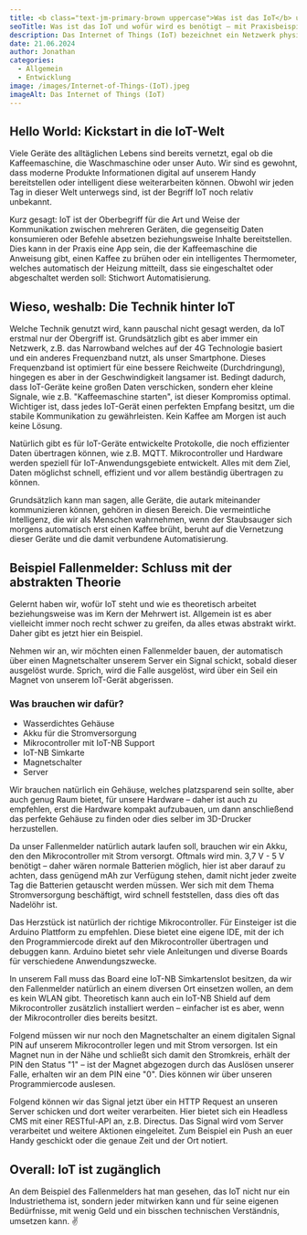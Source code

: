 ```yaml
---
title: <b class="text-jm-primary-brown uppercase">Was ist das IoT</b> und wofür wird es <b class="text-jm-primary-brown uppercase">benötigt</b> – mit Praxisbeispiel
seoTitle: Was ist das IoT und wofür wird es benötigt – mit Praxisbeispiel
description: Das Internet of Things (IoT) bezeichnet ein Netzwerk physischer Objekte („Things“), die mit Sensoren, Software und anderer Technologie ausgestattet sind. Diese Objekte können sich über das Internet mit anderen Geräten und Systemen vernetzen und Daten austauschen.
date: 21.06.2024
author: Jonathan
categories:
  - Allgemein
  - Entwicklung
image: /images/Internet-of-Things-(IoT).jpeg
imageAlt: Das Internet of Things (IoT)
---
```


## Hello World: Kickstart in die IoT-Welt

Viele Geräte des alltäglichen Lebens sind bereits vernetzt, egal ob die Kaffeemaschine, die Waschmaschine oder unser Auto. Wir sind es gewohnt, dass moderne Produkte Informationen digital auf unserem Handy bereitstellen oder intelligent diese weiterarbeiten können. Obwohl wir jeden Tag in dieser Welt unterwegs sind, ist der Begriff IoT noch relativ unbekannt.

Kurz gesagt: IoT ist der Oberbegriff für die Art und Weise der Kommunikation zwischen mehreren Geräten, die gegenseitig Daten konsumieren oder Befehle absetzen beziehungsweise Inhalte bereitstellen. Dies kann in der Praxis eine App sein, die der Kaffeemaschine die Anweisung gibt, einen Kaffee zu brühen oder ein intelligentes Thermometer, welches automatisch der Heizung mitteilt, dass sie eingeschaltet oder abgeschaltet werden soll: Stichwort Automatisierung.

## Wieso, weshalb: Die Technik hinter IoT

Welche Technik genutzt wird, kann pauschal nicht gesagt werden, da IoT erstmal nur der Obergriff ist. Grundsätzlich gibt es aber immer ein Netzwerk, z.B. das Narrowband welches auf der 4G Technologie basiert und ein anderes Frequenzband nutzt, als unser Smartphone. Dieses Frequenzband ist optimiert für eine bessere Reichweite (Durchdringung), hingegen es aber in der Geschwindigkeit langsamer ist. Bedingt dadurch, dass IoT-Geräte keine großen Daten verschicken, sondern eher kleine Signale, wie z.B. "Kaffeemaschine starten", ist dieser Kompromiss optimal. Wichtiger ist, dass jedes IoT-Gerät einen perfekten Empfang besitzt, um die stabile Kommunikation zu gewährleisten. Kein Kaffee am Morgen ist auch keine Lösung.

Natürlich gibt es für IoT-Geräte entwickelte Protokolle, die noch effizienter Daten übertragen können, wie z.B. MQTT. Mikrocontroller und Hardware werden speziell für IoT-Anwendungsgebiete entwickelt. Alles mit dem Ziel, Daten möglichst schnell, effizient und vor allem beständig übertragen zu können.

Grundsätzlich kann man sagen, alle Geräte, die autark miteinander kommunizieren können, gehören in diesen Bereich. Die vermeintliche Intelligenz, die wir als Menschen wahrnehmen, wenn der Staubsauger sich morgens automatisch erst einen Kaffee brüht, beruht auf die Vernetzung dieser Geräte und die damit verbundene Automatisierung.

## Beispiel Fallenmelder: Schluss mit der abstrakten Theorie

Gelernt haben wir, wofür IoT steht und wie es theoretisch arbeitet beziehungsweise was im Kern der Mehrwert ist. Allgemein ist es aber vielleicht immer noch recht schwer zu greifen, da alles etwas abstrakt wirkt. Daher gibt es jetzt hier ein Beispiel.

Nehmen wir an, wir möchten einen Fallenmelder bauen, der automatisch über einen Magnetschalter unserem Server ein Signal schickt, sobald dieser ausgelöst wurde. Sprich, wird die Falle ausgelöst, wird über ein Seil ein Magnet von unserem IoT-Gerät abgerissen.

### Was brauchen wir dafür?

- Wasserdichtes Gehäuse
- Akku für die Stromversorgung
- Mikrocontroller mit IoT-NB Support
- IoT-NB Simkarte
- Magnetschalter
- Server

Wir brauchen natürlich ein Gehäuse, welches platzsparend sein sollte, aber auch genug Raum bietet, für unsere Hardware – daher ist auch zu empfehlen, erst die Hardware kompakt aufzubauen, um dann anschließend das perfekte Gehäuse zu finden oder dies selber im 3D-Drucker herzustellen.

Da unser Fallenmelder natürlich autark laufen soll, brauchen wir ein Akku, den den Mikrocontroller mit Strom versorgt. Oftmals wird min. 3,7 V - 5 V benötigt – daher wären normale Batterien möglich, hier ist aber darauf zu achten, dass genügend mAh zur Verfügung stehen, damit nicht jeder zweite Tag die Batterien getauscht werden müssen. Wer sich mit dem Thema Stromversorgung beschäftigt, wird schnell feststellen, dass dies oft das Nadelöhr ist.

Das Herzstück ist natürlich der richtige Mikrocontroller. Für Einsteiger ist die Arduino Plattform zu empfehlen. Diese bietet eine eigene IDE, mit der ich den Programmiercode direkt auf den Mikrocontroller übertragen und debuggen kann. Arduino bietet sehr viele Anleitungen und diverse Boards für verschiedene Anwendungszwecke.

In unserem Fall muss das Board eine IoT-NB Simkartenslot besitzen, da wir den Fallenmelder natürlich an einem diversen Ort einsetzen wollen, an dem es kein WLAN gibt. Theoretisch kann auch ein IoT-NB Shield auf dem Mikrocontroller zusätzlich installiert werden – einfacher ist es aber, wenn der Mikrocontroller dies bereits besitzt.

Folgend müssen wir nur noch den Magnetschalter an einem digitalen Signal PIN auf unserem Mikrocontroller legen und mit Strom versorgen. Ist ein Magnet nun in der Nähe und schließt sich damit den Stromkreis, erhält der PIN den Status "1" – ist der Magnet abgezogen durch das Auslösen unserer Falle, erhalten wir an dem PIN eine "0". Dies können wir über unseren Programmiercode auslesen.

Folgend können wir das Signal jetzt über ein HTTP Request an unseren Server schicken und dort weiter verarbeiten. Hier bietet sich ein Headless CMS mit einer RESTful-API an, z.B. Directus. Das Signal wird vom Server verarbeitet und weitere Aktionen eingeleitet. Zum Beispiel ein Push an euer Handy geschickt oder die genaue Zeit und der Ort notiert.

## Overall: IoT ist zugänglich

An dem Beispiel des Fallenmelders hat man gesehen, das IoT nicht nur ein Industriethema ist, sondern jeder mitwirken kann und für seine eigenen Bedürfnisse, mit wenig Geld und ein bisschen technischen Verständnis, umsetzen kann. ✌️
